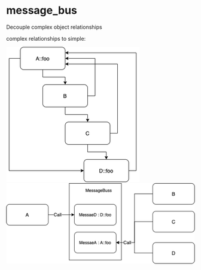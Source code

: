 # message_bus
Decouple complex object relationships

complex relationships to simple:

![complex](complex.png)  ![simple](simple.png)
